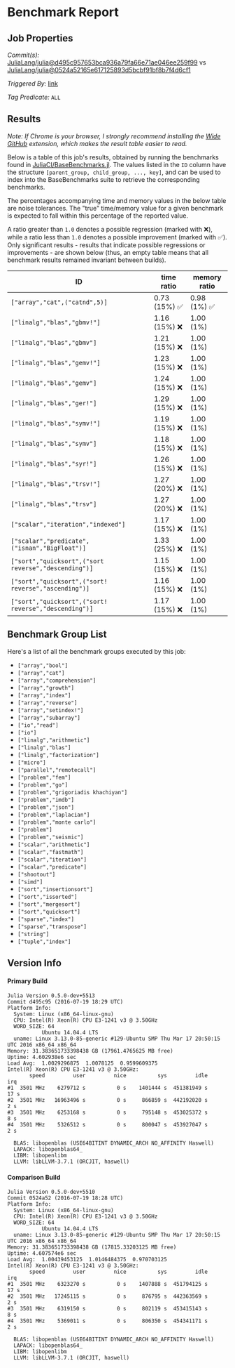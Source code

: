 # Benchmark Report

## Job Properties

*Commit(s):* [JuliaLang/julia@d495c957653bca936a79fa66e71ae046ee259f99](https://github.com/JuliaLang/julia/commit/d495c957653bca936a79fa66e71ae046ee259f99) vs [JuliaLang/julia@0524a52165e617125893d5bcbf91bf8b7f4d6cf1](https://github.com/JuliaLang/julia/commit/0524a52165e617125893d5bcbf91bf8b7f4d6cf1)

*Triggered By:* [link](https://github.com/JuliaLang/julia/pull/16851#issuecomment-233723661)

*Tag Predicate:* `ALL`

## Results

*Note: If Chrome is your browser, I strongly recommend installing the [Wide GitHub](https://chrome.google.com/webstore/detail/wide-github/kaalofacklcidaampbokdplbklpeldpj?hl=en)
extension, which makes the result table easier to read.*

Below is a table of this job's results, obtained by running the benchmarks found in
[JuliaCI/BaseBenchmarks.jl](https://github.com/JuliaCI/BaseBenchmarks.jl). The values
listed in the `ID` column have the structure `[parent_group, child_group, ..., key]`,
and can be used to index into the BaseBenchmarks suite to retrieve the corresponding
benchmarks.

The percentages accompanying time and memory values in the below table are noise tolerances. The "true"
time/memory value for a given benchmark is expected to fall within this percentage of the reported value.

A ratio greater than `1.0` denotes a possible regression (marked with :x:), while a ratio less
than `1.0` denotes a possible improvement (marked with :white_check_mark:). Only significant results - results
that indicate possible regressions or improvements - are shown below (thus, an empty table means that all
benchmark results remained invariant between builds).

| ID | time ratio | memory ratio |
|----|------------|--------------|
| `["array","cat",("catnd",5)]` | 0.73 (15%) :white_check_mark: | 0.98 (1%) :white_check_mark: |
| `["linalg","blas","gbmv!"]` | 1.16 (15%) :x: | 1.00 (1%)  |
| `["linalg","blas","gbmv"]` | 1.21 (15%) :x: | 1.00 (1%)  |
| `["linalg","blas","gemv!"]` | 1.23 (15%) :x: | 1.00 (1%)  |
| `["linalg","blas","gemv"]` | 1.24 (15%) :x: | 1.00 (1%)  |
| `["linalg","blas","ger!"]` | 1.29 (15%) :x: | 1.00 (1%)  |
| `["linalg","blas","symv!"]` | 1.19 (15%) :x: | 1.00 (1%)  |
| `["linalg","blas","symv"]` | 1.18 (15%) :x: | 1.00 (1%)  |
| `["linalg","blas","syr!"]` | 1.26 (15%) :x: | 1.00 (1%)  |
| `["linalg","blas","trsv!"]` | 1.27 (20%) :x: | 1.00 (1%)  |
| `["linalg","blas","trsv"]` | 1.27 (20%) :x: | 1.00 (1%)  |
| `["scalar","iteration","indexed"]` | 1.17 (15%) :x: | 1.00 (1%)  |
| `["scalar","predicate",("isnan","BigFloat")]` | 1.33 (25%) :x: | 1.00 (1%)  |
| `["sort","quicksort",("sort reverse","descending")]` | 1.15 (15%) :x: | 1.00 (1%)  |
| `["sort","quicksort",("sort! reverse","ascending")]` | 1.16 (15%) :x: | 1.00 (1%)  |
| `["sort","quicksort",("sort! reverse","descending")]` | 1.17 (15%) :x: | 1.00 (1%)  |

## Benchmark Group List

Here's a list of all the benchmark groups executed by this job:

- `["array","bool"]`
- `["array","cat"]`
- `["array","comprehension"]`
- `["array","growth"]`
- `["array","index"]`
- `["array","reverse"]`
- `["array","setindex!"]`
- `["array","subarray"]`
- `["io","read"]`
- `["io"]`
- `["linalg","arithmetic"]`
- `["linalg","blas"]`
- `["linalg","factorization"]`
- `["micro"]`
- `["parallel","remotecall"]`
- `["problem","fem"]`
- `["problem","go"]`
- `["problem","grigoriadis khachiyan"]`
- `["problem","imdb"]`
- `["problem","json"]`
- `["problem","laplacian"]`
- `["problem","monte carlo"]`
- `["problem"]`
- `["problem","seismic"]`
- `["scalar","arithmetic"]`
- `["scalar","fastmath"]`
- `["scalar","iteration"]`
- `["scalar","predicate"]`
- `["shootout"]`
- `["simd"]`
- `["sort","insertionsort"]`
- `["sort","issorted"]`
- `["sort","mergesort"]`
- `["sort","quicksort"]`
- `["sparse","index"]`
- `["sparse","transpose"]`
- `["string"]`
- `["tuple","index"]`

## Version Info

#### Primary Build

```
Julia Version 0.5.0-dev+5513
Commit d495c95 (2016-07-19 18:29 UTC)
Platform Info:
  System: Linux (x86_64-linux-gnu)
  CPU: Intel(R) Xeon(R) CPU E3-1241 v3 @ 3.50GHz
  WORD_SIZE: 64
           Ubuntu 14.04.4 LTS
  uname: Linux 3.13.0-85-generic #129-Ubuntu SMP Thu Mar 17 20:50:15 UTC 2016 x86_64 x86_64
Memory: 31.383651733398438 GB (17961.4765625 MB free)
Uptime: 4.602938e6 sec
Load Avg:  1.0029296875  1.0078125  0.9599609375
Intel(R) Xeon(R) CPU E3-1241 v3 @ 3.50GHz: 
       speed         user         nice          sys         idle          irq
#1  3501 MHz    6279712 s          0 s    1401444 s  451381949 s         17 s
#2  3501 MHz   16963496 s          0 s     866859 s  442192020 s          2 s
#3  3501 MHz    6253168 s          0 s     795148 s  453025372 s          8 s
#4  3501 MHz    5326512 s          0 s     800047 s  453927047 s          2 s

  BLAS: libopenblas (USE64BITINT DYNAMIC_ARCH NO_AFFINITY Haswell)
  LAPACK: libopenblas64_
  LIBM: libopenlibm
  LLVM: libLLVM-3.7.1 (ORCJIT, haswell)

```

#### Comparison Build

```
Julia Version 0.5.0-dev+5510
Commit 0524a52 (2016-07-19 18:28 UTC)
Platform Info:
  System: Linux (x86_64-linux-gnu)
  CPU: Intel(R) Xeon(R) CPU E3-1241 v3 @ 3.50GHz
  WORD_SIZE: 64
           Ubuntu 14.04.4 LTS
  uname: Linux 3.13.0-85-generic #129-Ubuntu SMP Thu Mar 17 20:50:15 UTC 2016 x86_64 x86_64
Memory: 31.383651733398438 GB (17815.33203125 MB free)
Uptime: 4.607574e6 sec
Load Avg:  1.00439453125  1.0146484375  0.970703125
Intel(R) Xeon(R) CPU E3-1241 v3 @ 3.50GHz: 
       speed         user         nice          sys         idle          irq
#1  3501 MHz    6323270 s          0 s    1407888 s  451794125 s         17 s
#2  3501 MHz   17245115 s          0 s     876795 s  442363569 s          2 s
#3  3501 MHz    6319150 s          0 s     802119 s  453415143 s          8 s
#4  3501 MHz    5369011 s          0 s     806350 s  454341171 s          2 s

  BLAS: libopenblas (USE64BITINT DYNAMIC_ARCH NO_AFFINITY Haswell)
  LAPACK: libopenblas64_
  LIBM: libopenlibm
  LLVM: libLLVM-3.7.1 (ORCJIT, haswell)

```
